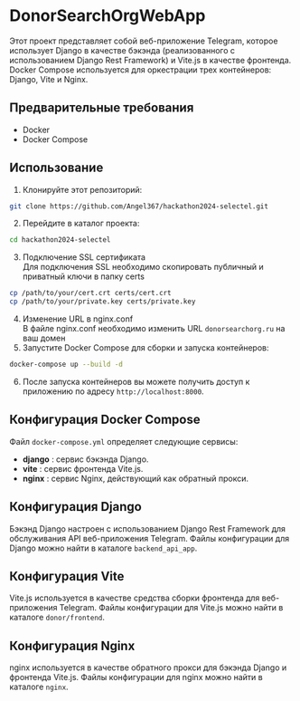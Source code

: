 # DonorSearchOrgWebApp

Этот проект представляет собой веб-приложение Telegram, которое использует Django в качестве бэкэнда (реализованного с использованием Django Rest Framework) и Vite.js в качестве фронтенда. Docker Compose используется для оркестрации трех контейнеров: Django, Vite и Nginx.
## Предварительные требования
- Docker
- Docker Compose
## Использование 
1. Клонируйте этот репозиторий:

```bash
git clone https://github.com/Angel367/hackathon2024-selectel.git
``` 
2. Перейдите в каталог проекта:

```bash
cd hackathon2024-selectel
``` 
3. Подключение SSL сертификата
<br>Для подключения SSL необходимо скопировать публичный и приватный ключи в папку certs
```bash
cp /path/to/your/cert.crt certs/cert.crt
cp /path/to/your/private.key certs/private.key
```
4. Изменение URL в nginx.conf
<br>В файле nginx.conf необходимо изменить URL `donorsearchorg.ru` на ваш домен
5. Запустите Docker Compose для сборки и запуска контейнеров:

```bash
docker-compose up --build -d
```
6. После запуска контейнеров вы можете получить доступ к приложению по адресу `http://localhost:8000`.
## Конфигурация Docker Compose

Файл `docker-compose.yml` определяет следующие сервисы: 
- **django** : сервис бэкэнда Django. 
- **vite** : сервис фронтенда Vite.js. 
- **nginx** : сервис Nginx, действующий как обратный прокси.
## Конфигурация Django
Бэкэнд Django настроен с использованием Django Rest Framework для обслуживания API веб-приложения Telegram. Файлы конфигурации для Django можно найти в каталоге `backend_api_app`.
## Конфигурация Vite

Vite.js используется в качестве средства сборки фронтенда для веб-приложения Telegram. Файлы конфигурации для Vite.js можно найти в каталоге `donor/frontend`.
## Конфигурация Nginx
nginx используется в качестве обратного прокси для бэкэнда Django и фронтенда Vite.js. Файлы конфигурации для nginx можно найти в каталоге `nginx`.
